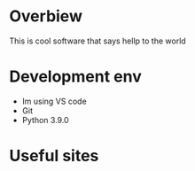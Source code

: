  # Overbiew

 This is cool software that says hellp to the world

 # Development env
 * Im using VS code
 * Git
 * Python 3.9.0

 # Useful sites



